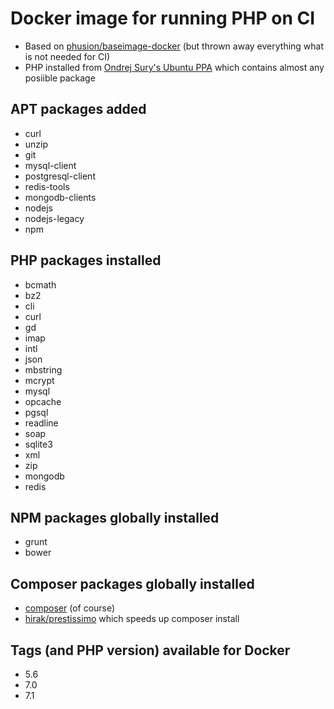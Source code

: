 # Docker image for running PHP on CI

* Based on [phusion/baseimage-docker](https://github.com/phusion/baseimage-docker) (but thrown away everything what is not needed for CI)
* PHP installed from [Ondrej Sury's Ubuntu PPA](https://launchpad.net/~ondrej/+archive/ubuntu/php) which contains almost any posiible package

## APT packages added

* curl
* unzip
* git
* mysql-client
* postgresql-client
* redis-tools
* mongodb-clients
* nodejs
* nodejs-legacy
* npm

## PHP packages installed

* bcmath
* bz2
* cli
* curl
* gd
* imap
* intl
* json
* mbstring
* mcrypt
* mysql
* opcache
* pgsql
* readline
* soap
* sqlite3
* xml
* zip
* mongodb
* redis

## NPM packages globally installed

* grunt
* bower

## Composer packages globally installed

* [composer](https://getcomposer.org/) (of course)
* [hirak/prestissimo](https://github.com/hirak/prestissimo) which speeds up composer install

## Tags (and PHP version) available for Docker

* 5.6
* 7.0
* 7.1
